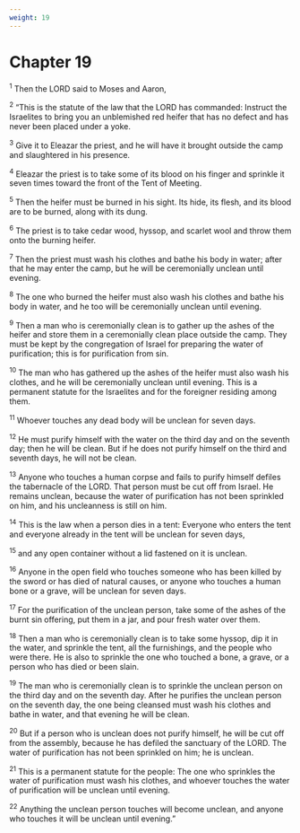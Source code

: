 ```yaml
---
weight: 19
---
```


# Chapter 19

<sup>1</sup> Then the LORD said to Moses and Aaron, 

<sup>2</sup> “This is the statute of the law that the LORD has commanded: Instruct the Israelites to bring you an unblemished red heifer that has no defect and has never been placed under a yoke. 

<sup>3</sup> Give it to Eleazar the priest, and he will have it brought outside the camp and slaughtered in his presence. 

<sup>4</sup> Eleazar the priest is to take some of its blood on his finger and sprinkle it seven times toward the front of the Tent of Meeting. 

<sup>5</sup> Then the heifer must be burned in his sight. Its hide, its flesh, and its blood are to be burned, along with its dung. 

<sup>6</sup> The priest is to take cedar wood, hyssop, and scarlet wool and throw them onto the burning heifer. 

<sup>7</sup> Then the priest must wash his clothes and bathe his body in water; after that he may enter the camp, but he will be ceremonially unclean until evening. 

<sup>8</sup> The one who burned the heifer must also wash his clothes and bathe his body in water, and he too will be ceremonially unclean until evening. 

<sup>9</sup> Then a man who is ceremonially clean is to gather up the ashes of the heifer and store them in a ceremonially clean place outside the camp. They must be kept by the congregation of Israel for preparing the water of purification; this is for purification from sin. 

<sup>10</sup> The man who has gathered up the ashes of the heifer must also wash his clothes, and he will be ceremonially unclean until evening. This is a permanent statute for the Israelites and for the foreigner residing among them. 

<sup>11</sup> Whoever touches any dead body will be unclean for seven days. 

<sup>12</sup> He must purify himself with the water on the third day and on the seventh day; then he will be clean. But if he does not purify himself on the third and seventh days, he will not be clean. 

<sup>13</sup> Anyone who touches a human corpse and fails to purify himself defiles the tabernacle of the LORD. That person must be cut off from Israel. He remains unclean, because the water of purification has not been sprinkled on him, and his uncleanness is still on him. 

<sup>14</sup> This is the law when a person dies in a tent: Everyone who enters the tent and everyone already in the tent will be unclean for seven days, 

<sup>15</sup> and any open container without a lid fastened on it is unclean. 

<sup>16</sup> Anyone in the open field who touches someone who has been killed by the sword or has died of natural causes, or anyone who touches a human bone or a grave, will be unclean for seven days. 

<sup>17</sup> For the purification of the unclean person, take some of the ashes of the burnt sin offering, put them in a jar, and pour fresh water over them. 

<sup>18</sup> Then a man who is ceremonially clean is to take some hyssop, dip it in the water, and sprinkle the tent, all the furnishings, and the people who were there. He is also to sprinkle the one who touched a bone, a grave, or a person who has died or been slain. 

<sup>19</sup> The man who is ceremonially clean is to sprinkle the unclean person on the third day and on the seventh day. After he purifies the unclean person on the seventh day, the one being cleansed must wash his clothes and bathe in water, and that evening he will be clean. 

<sup>20</sup> But if a person who is unclean does not purify himself, he will be cut off from the assembly, because he has defiled the sanctuary of the LORD. The water of purification has not been sprinkled on him; he is unclean. 

<sup>21</sup> This is a permanent statute for the people: The one who sprinkles the water of purification must wash his clothes, and whoever touches the water of purification will be unclean until evening. 

<sup>22</sup> Anything the unclean person touches will become unclean, and anyone who touches it will be unclean until evening.” 


